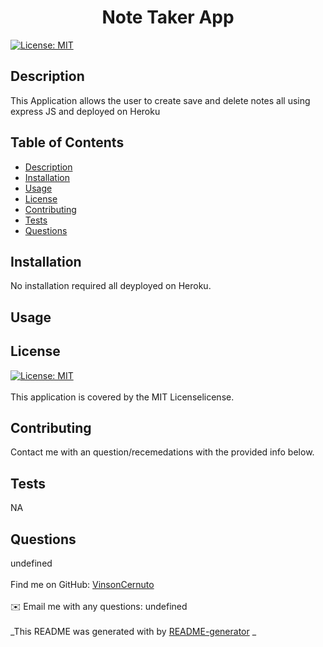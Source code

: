 
  <h1 align="center">Note Taker App</h1>
    
   [![License: MIT](https://img.shields.io/badge/License-MIT-blue.svg)](https://opensource.org/licenses/MIT)<br />
  
  ## Description
   This Application allows the user to create save and delete notes all using express JS and deployed on Heroku
  
   ## Table of Contents
  - [Description](#description)
  - [Installation](#installation)
  - [Usage](#usage)
  - [License](#license)
  - [Contributing](#contributing)
  - [Tests](#tests)
  - [Questions](#questions)
  
  ## Installation
  No installation required all deyployed on Heroku.
  
  ## Usage
  
  
  ## License
   [![License: MIT](https://img.shields.io/badge/License-MIT-blue.svg)](https://opensource.org/licenses/MIT)<br />
  <br />
  This application is covered by the MIT Licenselicense. 
  
  ## Contributing
  Contact me with an question/recemedations with the provided info below.
 
  ## Tests
  NA
  
  ## Questions
  undefined<br />
  <br />
  Find me on GitHub: [VinsonCernuto](https://github.com/VinsonCernuto)<br />
  <br />
  ✉️ Email me with any questions: undefined<br /><br />
  _This README was generated with by [README-generator](https://github.com/VinsonCernuto/Good-ReadME) _
      
